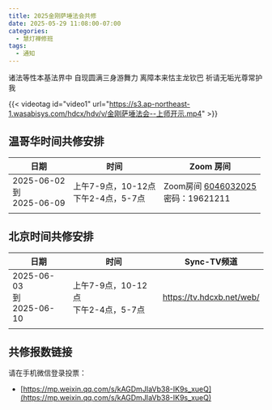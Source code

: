 ```yaml
---
title: 2025金刚萨埵法会共修
date: 2025-05-29 11:08:00-07:00
categories:
  - 慧灯禅修班
tags:
  - 通知
---
```

诸法等性本基法界中 自现圆满三身游舞力 离障本来怙主龙钦巴 祈请无垢光尊常护我


{{< videotag id="video1" url="https://s3.ap-northeast-1.wasabisys.com/hdcx/hdv/v/金刚萨埵法会--上师开示.mp4" >}}


## 温哥华时间共修安排

| 日期                            | 时间                           | Zoom 房间                                                                                               |
| ----------------------------- | ---------------------------- | ----------------------------------------------------------------------------------------------------- |
| 2025-06-02<br>到<br>2025-06-09 | 上午7-9点，10-12点<br>下午2-4点，5-7点 | Zoom房间 [6046032025](https://zoom.us/j/6046032025?pwd=rp7emFqN8mRFa40nc434qFm9iGbGWl.1)<br>密码：19621211 |
|                               |                              |                                                                                                       |

## 北京时间共修安排

| 日期                            | 时间                           | Sync-TV频道                                                                                               |
| ----------------------------- | ---------------------------- | ----------------------------------------------------------------------------------------------------- |
| 2025-06-03<br>到<br>2025-06-10 | 上午7-9点，10-12点<br>下午2-4点，5-7点 | <https://tv.hdcxb.net/web/> |
|                               |                              |                                                                                                       |


## 共修报数链接

请在手机微信登录投票：
 - [https://mp.weixin.qq.com/s/kAGDmJIaVb38-IK9s_xueQ](https://mp.weixin.qq.com/s/kAGDmJIaVb38-IK9s_xueQ)
